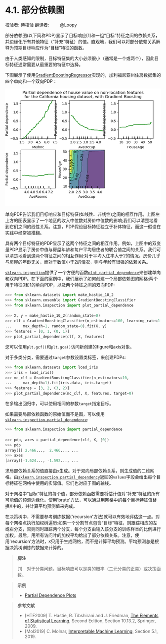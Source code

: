 # 4.1. 部分依赖图

校验者:
        待核验
翻译者:
        [@Loopy](https://github.com/loopyme)

部分依赖图(以下简称PDP)显示了目标响应[1]和一组“目标”特征之间的依赖关系，并边缘化所有其他特征（“补充”特征）的值。直观地，我们可以将部分依赖关系解释为预期目标响应作为“目标”特征的函数。

由于人类感知的限制，目标特征集的大小必须很小（通常是一个或两个），因此目标特征通常需要从最重要的特征中选择。

下图展示了使用[GradientBoostingRegressor](https://scikit-learn.org/stable/modules/generated/sklearn.ensemble.GradientBoostingRegressor.html#sklearn.ensemble.GradientBoostingRegressor)实现的，加利福尼亚州住房数据集的四个单向和一个双向PDP：

[![sphx_glr_plot_partial_dependence_0021.png](img/sphx_glr_plot_partial_dependence_0021.png)](https://scikit-learn.org/stable/auto_examples/inspection/plot_partial_dependence.html)

单向PDP告诉我们目标响应和目标特征(如线性、非线性)之间的相互作用。上图左上方的图表显示了一个地区的收入中位数对房价中位数的影响;我们可以清楚地看到它们之间的线性关系。注意，PDP假设目标特征独立于补体特征，而这一假设在实践中经常被推翻。

具有两个目标特征的PDP显示了这两个特征之间的相互作用。例如，上图中的双变量PDP显示了房价中值与房屋年龄和每户平均居住者的联合值之间的关系。我们可以清楚地看到这两个特征之间的相互作用:对于平均入住率大于2的情况，房价几乎与房屋的年龄无关，而对于数值小于2的情况，则与年龄有很强的依赖关系。

[`sklearn.inspection`](https://scikit-learn.org/stable/modules/classes.html#module-sklearn.inspection)提供了一个方便的函数[`plot_partial_dependency`](https://scikit-learn.org/stable/modules/generated/sklearn.inspection.plot_partial_dependence.html#sklearn.inspection.plot_partial_dependence)来创建单向和双向PDP。在下面的案例中，我们展示了如何创建一个局部依赖图的网格:两个用于特征0和1的单向PDP，以及两个特征之间的双向PDP:
```py
>>> from sklearn.datasets import make_hastie_10_2
>>> from sklearn.ensemble import GradientBoostingClassifier
>>> from sklearn.inspection import plot_partial_dependence

>>> X, y = make_hastie_10_2(random_state=0)
>>> clf = GradientBoostingClassifier(n_estimators=100, learning_rate=1.0,
...     max_depth=1, random_state=0).fit(X, y)
>>> features = [0, 1, (0, 1)]
>>> plot_partial_dependence(clf, X, features)
```

您可以使用`plt.gcf()`和`plt.gca()`访问新创建的figure和axis对象。

对于多类分类，需要通过`target`参数设置类标签，来创建PDPs:
```py
>>> from sklearn.datasets import load_iris
>>> iris = load_iris()
>>> mc_clf = GradientBoostingClassifier(n_estimators=10,
...     max_depth=1).fit(iris.data, iris.target)
>>> features = [3, 2, (3, 2)]
>>> plot_partial_dependence(mc_clf, X, features, target=0)
```
在多输出回归中，可以使用相同的参数`target`指定目标。

如果需要局部依赖函数的原始值而不是图，可以使用[`sklearn.inspection.partial_dependence`](https://scikit-learn.org/stable/modules/generated/sklearn.inspection.partial_dependence.html#sklearn.inspection.partial_dependence):

``` py
>>> from sklearn.inspection import partial_dependence

>>> pdp, axes = partial_dependence(clf, X, [0])
>>> pdp  
array([[ 2.466...,  2.466..., ...
>>> axes  
[array([-1.624..., -1.592..., ...
```

求局部依赖关系的值直接由`x`生成。对于双向局部依赖关系，则生成值的二维网格。由[`sklearn.inspection.partial_dependency`](https://scikit-learn.org/stable/modules/generated/sklearn.inspection.partial_dependence.html#sklearn.inspection.partial_dependence)返回的`values`字段会给出每个目标特征在网格中使用的实际值。它们也对应于图的轴线。

对于网格中“目标”特征的每个值，部分依赖函数需要将估计值对“补充”特征的所有可能值的预测边缘化。使用'brute'方法，可以通过用网格中的每个目标特征值替换X中的，并计算平均预测值来完成。

在决策树中，不需要参考训练数据('recursion'方法)就可以有效地评估这一点。对每个网格点执行加权树遍历:如果一个分割节点包含“目标”特征，则跟踪相应的左或右分支，否则同时跟踪两个分支，每个分支由输入该分支的训练样本的比例进行加权。最后，用所有访问叶的加权平均给出了部分依赖关系。注意，使用'recursion'方法时，`X`只用于生成网格，而不是计算平均预测。平均预测总是根据决策树训练的数据来计算的。

>**脚注**
>
>[1]　对于分类问题，目标响应可以是类的概率（二元分类的正类）或决策函数。

>**示例**
>* [Partial Dependence Plots](https://scikit-learn.org/stable/auto_examples/inspection/plot_partial_dependence.html#sphx-glr-auto-examples-inspection-plot-partial-dependence-py)

>**参考文献**
>* [HTF2009]	T. Hastie, R. Tibshirani and J. Friedman, [The Elements of Statistical Learning](https://web.stanford.edu/~hastie/ElemStatLearn//), Second Edition, Section 10.13.2, Springer, 2009.
>* [Mol2019]	C. Molnar, [Interpretable Machine Learning](https://christophm.github.io/interpretable-ml-book/), Section 5.1, 2019.
